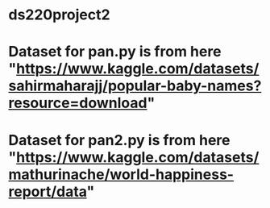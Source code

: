 # ds220project2

# Dataset for pan.py is from here "https://www.kaggle.com/datasets/sahirmaharajj/popular-baby-names?resource=download"
# Dataset for pan2.py is from here "https://www.kaggle.com/datasets/mathurinache/world-happiness-report/data"